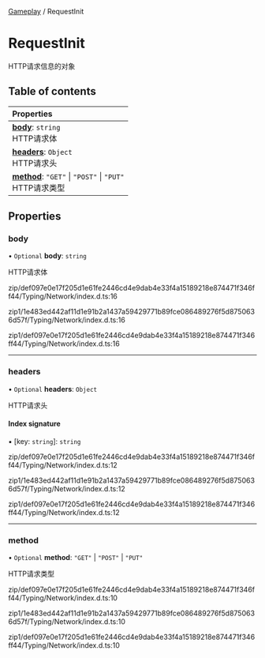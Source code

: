 [Gameplay](../groups/Gameplay.Gameplay.md) / RequestInit

# RequestInit <Badge type="tip" text="Interface" /> <Score text="RequestInit" />

HTTP请求信息的对象

## Table of contents

| Properties |
| :-----|
| **[body](Network.RequestInit.md#body)**: `string` <br> HTTP请求体|
| **[headers](Network.RequestInit.md#headers)**: `Object` <br> HTTP请求头|
| **[method](Network.RequestInit.md#method)**: ``"GET"`` \| ``"POST"`` \| ``"PUT"`` <br> HTTP请求类型|

## Properties

### body <Score text="body" /> 

• `Optional` **body**: `string`

HTTP请求体

zip/def097e0e17f205d1e61fe2446cd4e9dab4e33f4a15189218e874471f346ff44/Typing/Network/index.d.ts:16

zip1/1e483ed442af11d1e91b2a1437a59429771b89fce086489276f5d8750636d57f/Typing/Network/index.d.ts:16

zip1/def097e0e17f205d1e61fe2446cd4e9dab4e33f4a15189218e874471f346ff44/Typing/Network/index.d.ts:16

___

### headers <Score text="headers" /> 

• `Optional` **headers**: `Object`

HTTP请求头

#### Index signature

▪ [key: `string`]: `string`

zip/def097e0e17f205d1e61fe2446cd4e9dab4e33f4a15189218e874471f346ff44/Typing/Network/index.d.ts:12

zip1/1e483ed442af11d1e91b2a1437a59429771b89fce086489276f5d8750636d57f/Typing/Network/index.d.ts:12

zip1/def097e0e17f205d1e61fe2446cd4e9dab4e33f4a15189218e874471f346ff44/Typing/Network/index.d.ts:12

___

### method <Score text="method" /> 

• `Optional` **method**: ``"GET"`` \| ``"POST"`` \| ``"PUT"``

HTTP请求类型

zip/def097e0e17f205d1e61fe2446cd4e9dab4e33f4a15189218e874471f346ff44/Typing/Network/index.d.ts:10

zip1/1e483ed442af11d1e91b2a1437a59429771b89fce086489276f5d8750636d57f/Typing/Network/index.d.ts:10

zip1/def097e0e17f205d1e61fe2446cd4e9dab4e33f4a15189218e874471f346ff44/Typing/Network/index.d.ts:10